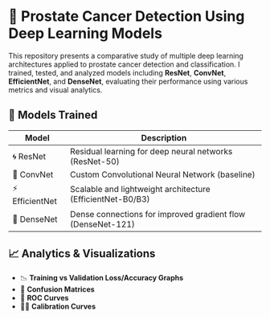 # 🧠 Prostate Cancer Detection Using Deep Learning Models

This repository presents a comparative study of multiple deep learning architectures applied to prostate cancer detection and classification. I trained, tested, and analyzed models including **ResNet**, **ConvNet**, **EfficientNet**, and **DenseNet**, evaluating their performance using various metrics and visual analytics.


## 🧪 Models Trained

| Model         | Description |
|---------------|-------------|
| 🌀 ResNet      | Residual learning for deep neural networks (ResNet-50) |
| 🔳 ConvNet     | Custom Convolutional Neural Network (baseline) |
| ⚡ EfficientNet | Scalable and lightweight architecture (EfficientNet-B0/B3) |
| 🌱 DenseNet    | Dense connections for improved gradient flow (DenseNet-121) |

## 📈 Analytics & Visualizations

- 📉 **Training vs Validation Loss/Accuracy Graphs**
- 🧾 **Confusion Matrices**
- 🚦 **ROC Curves**
- 🕵️‍♂️ **Calibration Curves**
